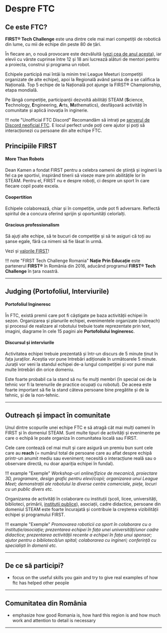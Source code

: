 # **Despre FTC**
## **Ce este FTC?**

<!--[FIRST Tech Challenge](https://www.firstinspires.org/resource-library/ftc/game-and-season-info)-->

**FIRST® Tech Challenge** este una dintre cele mai mari competiții de robotică din lume, cu mii de echipe din peste 80 de țări.

În fiecare an, o nouă provocare este dezvăluită ([vezi cea de anul acesta](https://youtu.be/ewlDPvRK4U4?si=jZjdrGZQXuVkWlaO)), iar elevii cu vârste cuprinse între 12 și 18 ani lucrează alături de mentori pentru a proiecta, construi și programa un robot. 

Echipele participă mai întâi la minim trei League Meeturi (competiții organizate de alte echipe), apoi la Regională având șansa de a se califica la Națională. Top 5 echipe de la Națională pot ajunge la FIRST® Championship, etapa mondială.

Pe lângă competiție, participanții dezvoltă abilități STEAM (**S**cience, **T**echnology,
**E**ngineering, **A**rts, **M**athematics), desfășoară activități în comunitate și aplică inovația în inginerie. 

!!! note "Unofficial FTC Discord"
    Recomandăm să intrați pe [serverul de Discord neoficial FTC](https://discord.gg/ftc). E locul perfect unde poți cere ajutor și poți să interacționezi cu persoane din alte echipe FTC.
## **Principiile FIRST**

#### **More Than Robots**
Dean Kamen a fondat FIRST pentru a celebra oamenii de știință și inginerii la fel ca pe sportivi, inspirând tinerii să viseze mare prin abilitățile lor în STEAM. Pentru el, FIRST nu e despre roboți, ci despre un sport în care fiecare copil poate excela.

#### **Coopertition**
Echipele colaborează, chiar și în competiție, unde pot fi adversare. Reflectă spiritul de a concura oferind sprijin și oportunități celorlalți.

#### **Gracious professionalism**
Să ajuți alte echipe, să te bucuri de competiție și să te asiguri că toți au șanse egale, fără ca nimeni să fie lăsat în urmă.

Vezi și [valorile FIRST](https://www.firstinspires.org/robotics/fll/core-values)!

!!! note "FIRST Tech Challenge Romania"
    **Nație Prin Educație** este partenerul **FIRST®** în România din 2016, aducând programul **FIRST® Tech Challenge** în țara noastră.

<hr>

## **Judging (Portofoliul, Interviurile)**

#### Portofoliul Ingineresc
În FTC, există premii care pot fi câștigate pe baza activității echipei în sezon. Organizarea și planurile echipei, evenimentele organizate (outreach) și procesul de realizare al robotului trebuie toate reprezentate prin text, imagini, diagrame în cele 15 pagini ale **Portofoliului Ingineresc**.

#### Discursul și interviurile
Activitatea echipei trebuie prezentată și într-un discurs de 5 minute ținut în fața juraților. Aceștia vor pune întrebări adiționale în următoarele 5 minute. Jurații vor veni la standul echipei de-a lungul competiției și vor pune mai multe întrebări din orice domeniu. 

Este foarte probabil ca la stand să nu fie mulți membri (în special cei de la tehnic vor fi la terenurile de practice ocupați cu robotul). De aceea este foarte important să fie la stand câteva persoane bine pregătite și de la tehnic, și de la non-tehnic.
<!--[portofoliu tehnic](https://portfolios.hivemindrobotics.net/ftc) [interviu](https://youtu.be/BiNt94HO9FU?si=3heRQbjF9qZ02dCw&t=369)-->

<hr>

## **Outreach și impact în comunitate**

Unul dintre scopurile unei echipe FTC e să atragă cât mai mulți oameni în FIRST și în domeniul STEAM. Sunt multe tipuri de activități și evenimente pe care o echipă le poate organiza în comunitatea locală sau FIRST. 

Cele care contează cel mai mult și care asigură un premiu bun sunt cele care au **reach** (= numărul total de persoane care au aflat despre echipă printr-un anumit mediu sau eveniment; necesită o interacțiune reală sau o observare directă, nu doar apariția echipei în fundal). 

!!! example "Exemple"
    *Workshop-uri online/fizice de mecanică, proiectare 3D, programare, design grafic pentru elevi/copii; organizarea unui League Meet; demonstrații ale robotului la diverse centre comerciale, piețe, locuri cu un public divers etc.*

Organizarea de activități în colaborare cu instituții (școli, licee, universități, biblioteci, primării, [instituții publice](https://www.gov.ro/ro/institutii/institutii-publice)), asociații, cadre didactice, persoane din domeniul STEAM este foarte încurajată și contribuie la creșterea vizibilității echipei și programului FIRST.

!!! example "Exemple"
    *Promovarea roboticii ca sport în colaborare cu o instituție/asociație; prezentarea echipei în fața unei universități/unor cadre didactice; prezentarea activității recente a echipei în fața unui sponsor; ajutor pentru o bibliotecă/un spital; colaborarea cu ingineri; conferință cu specialiști în domenii etc.*

<hr>

<h2><b>De ce să participi?</b></h2>

- focus on the useful skills you gain and try to give real examples of how ftc has helped other people

<hr>

<h2><b>Comunitatea din România</b></h2>

- emphasize how good Romania is, how hard this region is and how much work and attention to detail is necessary

<hr>
